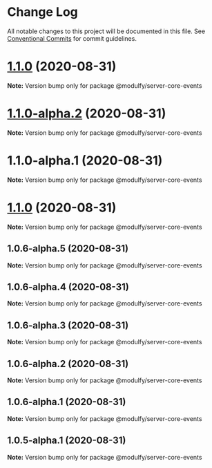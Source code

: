 # Change Log

All notable changes to this project will be documented in this file.
See [Conventional Commits](https://conventionalcommits.org) for commit guidelines.

# [1.1.0](https://github.com/jmrapp1/Modulfy/compare/@modulfy/server-core-events@1.2.0...@modulfy/server-core-events@1.1.0) (2020-08-31)

**Note:** Version bump only for package @modulfy/server-core-events





# [1.1.0-alpha.2](https://github.com/jmrapp1/Modulfy/compare/@modulfy/server-core-events@1.1.0...@modulfy/server-core-events@1.1.0-alpha.2) (2020-08-31)

**Note:** Version bump only for package @modulfy/server-core-events





# 1.1.0-alpha.1 (2020-08-31)

**Note:** Version bump only for package @modulfy/server-core-events





# [1.1.0](https://github.com/jmrapp1/Modulfy/compare/@modulfy/server-core-events@1.0.6-alpha.5...@modulfy/server-core-events@1.1.0) (2020-08-31)

**Note:** Version bump only for package @modulfy/server-core-events





## 1.0.6-alpha.5 (2020-08-31)

**Note:** Version bump only for package @modulfy/server-core-events





## 1.0.6-alpha.4 (2020-08-31)

**Note:** Version bump only for package @modulfy/server-core-events





## 1.0.6-alpha.3 (2020-08-31)

**Note:** Version bump only for package @modulfy/server-core-events





## 1.0.6-alpha.2 (2020-08-31)

**Note:** Version bump only for package @modulfy/server-core-events





## 1.0.6-alpha.1 (2020-08-31)

**Note:** Version bump only for package @modulfy/server-core-events





## 1.0.5-alpha.1 (2020-08-31)

**Note:** Version bump only for package @modulfy/server-core-events

